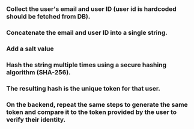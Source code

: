### Collect the user's email and user ID (user id is hardcoded should be fetched from DB).
### Concatenate the email and user ID into a single string.
### Add a salt value
### Hash the string multiple times using a secure hashing algorithm (SHA-256).
### The resulting hash is the unique token for that user.
### On the backend, repeat the same steps to generate the same token and compare it to the token provided by the user to verify their identity.
